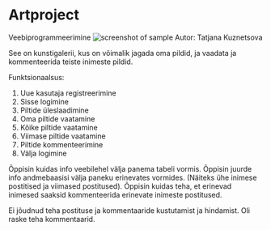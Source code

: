 # Artproject
Veebiprogrammeerimine
![screenshot of sample](http://www.tlu.ee/~tanjak/work/veebi.JPG)
Autor: Tatjana Kuznetsova

See on kunstigalerii, kus on võimalik jagada oma pildid, ja vaadata ja kommenteerida teiste inimeste pildid.

Funktsionaalsus:
1. Uue kasutaja registreerimine
2. Sisse logimine
3. Piltide üleslaadimine
4. Oma piltide vaatamine
5. Kõike piltide vaatamine
6. Viimase piltide vaatamine
7. Piltide kommenteerimine
8. Välja logimine

Õppisin kuidas info veebilehel välja panema tabeli vormis. Õppisin juurde info andmebaasisi välja paneku erinevates vormides.
(Näiteks ühe inimese postitised ja viimased postitused). Õppisin kuidas teha, et erinevad inimesed saaksid kommenteerida 
erinevate inimeste postitused.

Ei jõudnud teha postituse ja kommentaaride kustutamist ja hindamist. Oli raske teha kommentaarid.
